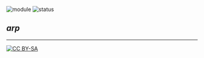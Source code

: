 ![module](https://img.shields.io/badge/module-filter-orange)
![status](https://img.shields.io/badge/status-final-green)

## *arp*

---
[![CC BY-SA](https://licensebuttons.net/l/by-sa/3.0/88x31.png)](https://creativecommons.org/licenses/by-sa/4.0/)


